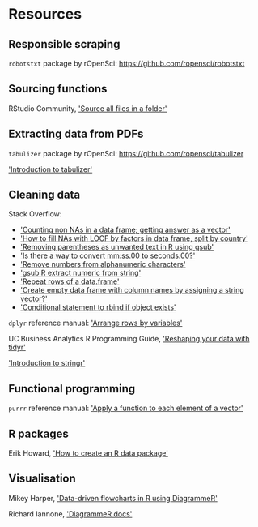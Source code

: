 # Resources

## Responsible scraping

`robotstxt` package by rOpenSci: https://github.com/ropensci/robotstxt

## Sourcing functions

RStudio Community, ['Source all files in a folder'](https://support.rstudio.com/hc/en-us/community/posts/200661406-suggestion-source-all-files-in-a-folder)

## Extracting data from PDFs

`tabulizer` package by rOpenSci: https://github.com/ropensci/tabulizer

['Introduction to tabulizer'](https://cran.r-project.org/web/packages/tabulizer/vignettes/tabulizer.html)

## Cleaning data

Stack Overflow:

- ['Counting non NAs in a data frame; getting answer as a vector'](https://stackoverflow.com/questions/4986101/counting-non-nas-in-a-data-frame-getting-answer-as-a-vector)
- ['How to fill NAs with LOCF by factors in data frame, split by country'](https://stackoverflow.com/questions/13616965/how-to-fill-nas-with-locf-by-factors-in-data-frame-split-by-country)
- ['Removing parentheses as unwanted text in R using gsub'](https://stackoverflow.com/questions/28974124/removing-parentheses-as-unwanted-text-in-r-using-gsub)
- ['Is there a way to convert mm:ss.00 to seconds.00?'](https://stackoverflow.com/questions/10835908/is-there-a-way-to-convert-mmss-00-to-seconds-00)
- ['Remove numbers from alphanumeric characters'](https://stackoverflow.com/questions/13590139/remove-numbers-from-alphanumeric-characters)
- ['gsub R extract numeric from string'](https://stackoverflow.com/questions/36771768/gsub-r-extract-numeric-from-string)
- ['Repeat rows of a data.frame'](https://stackoverflow.com/questions/11121385/repeat-rows-of-a-data-frame/11121463)
- ['Create empty data frame with column names by assigning a string vector?'](https://stackoverflow.com/questions/32712301/create-empty-data-frame-with-column-names-by-assigning-a-string-vector/32712555)
- ['Conditional statement to rbind if object exists'](https://stackoverflow.com/questions/38128957/condtional-statement-to-rbind-if-object-exists?rq=1)

`dplyr` reference manual: ['Arrange rows by variables'](https://dplyr.tidyverse.org/reference/arrange.html)

UC Business Analytics R Programming Guide, ['Reshaping your data with tidyr'](https://uc-r.github.io/tidyr)

['Introduction to stringr'](https://cran.r-project.org/web/packages/stringr/vignettes/stringr.html)

## Functional programming

`purrr` reference manual: ['Apply a function to each element of a vector'](https://purrr.tidyverse.org/reference/map.html)

## R packages

Erik Howard, ['How to create an R data package'](https://www.erikhoward.net/how-to-create-an-r-data-package/)

## Visualisation

Mikey Harper, ['Data-driven flowcharts in R using DiagrammeR'](https://mikeyharper.uk/flowcharts-in-r-using-diagrammer/)

Richard Iannone, ['DiagrammeR docs'](http://rich-iannone.github.io/DiagrammeR/docs.html)